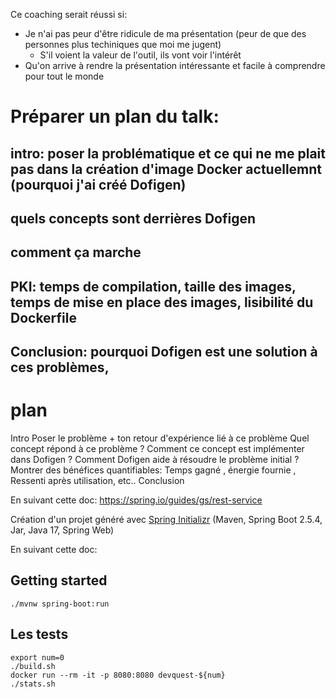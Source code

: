 Ce coaching serait réussi si:
- Je n'ai pas peur d'être ridicule de ma présentation (peur de que des personnes plus techiniques que moi me jugent)
  - S'il voient la valeur de l'outil, ils vont voir l'intérêt
- Qu'on arrive à rendre la présentation intéressante et facile à comprendre pour tout le monde


# Préparer un plan du talk:
## intro: poser la problématique et ce qui ne me plait pas dans la création d'image Docker actuellemnt (pourquoi j'ai créé Dofigen)
## quels concepts sont derrières Dofigen
## comment ça marche
## 
## PKI: temps de compilation, taille des images, temps de mise en place des images, lisibilité du Dockerfile
## Conclusion: pourquoi Dofigen est une solution à ces problèmes, 


# plan

Intro
Poser le problème + ton retour d'expérience lié à ce problème
Quel concept répond à ce problème  ?
Comment ce concept est implémenter dans Dofigen ?
Comment Dofigen aide à résoudre le problème initial ?
Montrer des bénéfices quantifiables: Temps gagné , énergie fournie , Ressenti après utilisation, etc..
Conclusion 


En suivant cette doc: https://spring.io/guides/gs/rest-service

Création d'un projet généré avec [Spring Initializr](https://start.spring.io/) (Maven, Spring Boot 2.5.4, Jar, Java 17, Spring Web)

En suivant cette doc: 

## Getting started

```console
./mvnw spring-boot:run
```


## Les tests

```console
export num=0
./build.sh
docker run --rm -it -p 8080:8080 devquest-${num}
./stats.sh
```